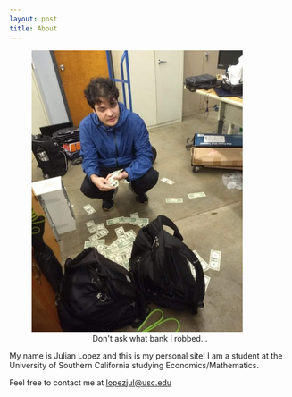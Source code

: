 ```yaml
---
layout: post
title: About
---
```


<figure>
  <img src="/images/profile_photo.jpg" alt="A picture of young me with a dumb look on my face and a bunch on cash on the floor"/>
  <figcaption style="text-align:center">Don't ask what bank I robbed...</figcaption>
</figure>


My name is Julian Lopez and this is my personal site! I am a student at the University of Southern California studying Economics/Mathematics.

Feel free to contact me at lopezjul@usc.edu
